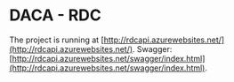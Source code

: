 # DACA - RDC

The project is running at [http://rdcapi.azurewebsites.net/](http://rdcapi.azurewebsites.net/).
Swagger: [http://rdcapi.azurewebsites.net/swagger/index.html](http://rdcapi.azurewebsites.net/swagger/index.html).
